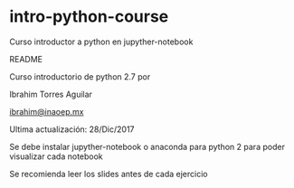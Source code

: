 # intro-python-course
Curso introductor a python en jupyther-notebook

README

Curso introductorio de python 2.7 por 

Ibrahim Torres Aguilar

ibrahim@inaoep.mx

Ultima actualización: 28/Dic/2017

Se debe instalar jupyther-notebook o anaconda para python 2
para poder visualizar cada notebook

Se recomienda leer los slides antes de cada ejercicio
